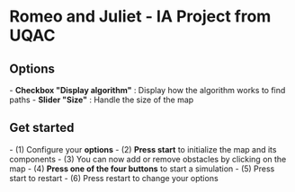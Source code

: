 <h1>Romeo and Juliet - IA Project from UQAC</h1>

<h2>Options</h2>
- <b>Checkbox "Display algorithm"</b> : Display how the algorithm works to find paths
- <b>Slider "Size"</b> : Handle the size of the map

<h2>Get started</h2>
- (1) Configure your <b>options</b>
- (2) <b>Press start</b> to initialize the map and its components
- (3) You can now add or remove obstacles by clicking on the map
- (4) <b>Press one of the four buttons</b> to start a simulation
- (5) Press start to restart
- (6) Press restart to change your options
